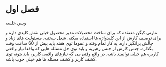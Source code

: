 # فصل اول

[ویس جلسه](https://t.me/c/1616014798/2376)

مارتی کیگن معتقده که برای ساخت محصولات مدیر محصول خیلی نقش کلیدی داره و برای توصیف کارش از این کلیدواژه ها استفاده میکنه.
شغل سختیه.
مسئولیت های زیاد و چالش برانگیز داره.
یه کار تمام وقته و عموما توی هفته باید بیش از 60 ساعت وقت بگذاره.
جنس کارش از جنس رهبریه و باید توی حل مسئله هایی که واقعا نیاز واقعی کاربره هم خیلی توانمند باشه. در واقع وقتی می گه نیازهای واقعی کاربر، باید بتونه توی کشف کاربر و کشف مسئله ها هم خیلی خوب باشه.
